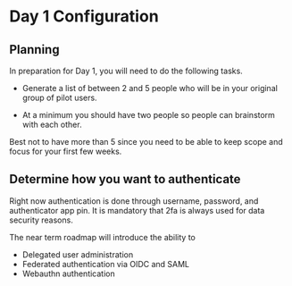 # Day 1 Configuration

## Planning
In preparation for Day 1, you will need to do the following tasks. 

* Generate a list of between 2 and 5 people who will be in your original group of pilot users. 

* At a minimum you should have two people so people can brainstorm with each other. 

Best not to have more than 5 since you need to be able to keep scope and focus for your first few weeks. 
 

## Determine how you want to authenticate

Right now authentication is done through username, password, and authenticator app pin. It is mandatory that 2fa is always used for data security reasons.

The near term roadmap will introduce the ability to

* Delegated user administration
* Federated authentication via OIDC and SAML
* Webauthn authentication

